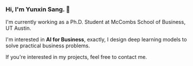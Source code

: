 ### Hi, I'm Yunxin Sang. 👋

I'm currently working as a Ph.D. Student at McCombs School of Business, UT Austin.

I'm interested in **AI for Business**, exactly, I design deep learning models to solve practical business problems.

If you're interested in my projects, feel free to contact me.
